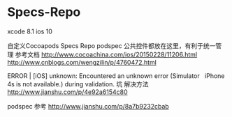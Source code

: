 # Specs-Repo

xcode 8.1
ios 10

自定义Cocoapods  Specs Repo podspec 
公共控件都放在这里，有利于统一管理
参考文档 
http://www.cocoachina.com/ios/20150228/11206.html
http://www.cnblogs.com/wengzilin/p/4760472.html

 ERROR | [iOS] unknown: Encountered an unknown error (Simulator    iPhone 4s is not available.) during validation. 坑 解决方法 http://www.jianshu.com/p/4e92a6154c80

 podspec 参考 http://www.jianshu.com/p/8a7b9232cbab


